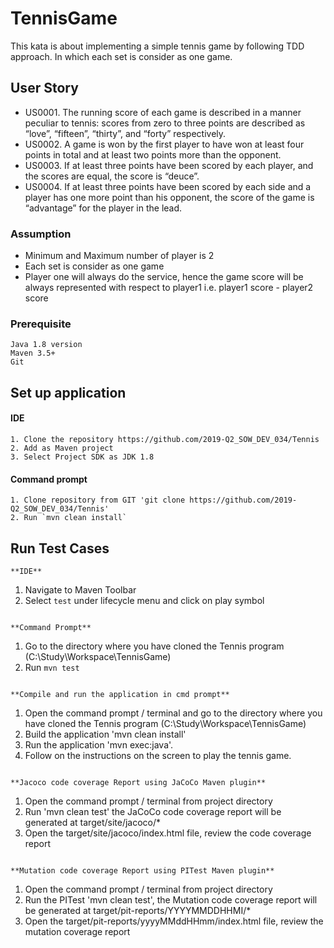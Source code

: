 # TennisGame
 This kata is about implementing a simple tennis game by following TDD approach. In which each set is consider as one game.

## User Story
* US0001. The running score of each game is described in a manner peculiar to tennis: scores from zero to three points are described as “love”, “fifteen”, “thirty”, and “forty” respectively.
* US0002. A game is won by the first player to have won at least four points in total and at least two points more than the opponent.
* US0003. If at least three points have been scored by each player, and the scores are equal, the score is “deuce”.
* US0004. If at least three points have been scored by each side and a player has one more point than his opponent, the score of the game is “advantage” for the player in the lead.

### Assumption
* Minimum and Maximum number of player is 2
* Each set is consider as one game
* Player one will always do the service, hence the game score will be always represented with respect to player1 i.e. player1 score - player2 score


### Prerequisite
~~~
Java 1.8 version
Maven 3.5+
Git
~~~

## Set up application
#### IDE
~~~
1. Clone the repository https://github.com/2019-Q2_SOW_DEV_034/Tennis
2. Add as Maven project
3. Select Project SDK as JDK 1.8
~~~

#### Command prompt
~~~
1. Clone repository from GIT 'git clone https://github.com/2019-Q2_SOW_DEV_034/Tennis'
2. Run `mvn clean install`
~~~

## Run Test Cases
~~~
**IDE**
~~~
1. Navigate to Maven Toolbar
2. Select `test` under lifecycle menu and click on play symbol
~~~

**Command Prompt**
~~~
1. Go to the directory where you have cloned the Tennis program (C:\Study\Workspace\TennisGame)
2. Run `mvn test`
~~~

**Compile and run the application in cmd prompt**
~~~
1. Open the command prompt / terminal and go to the directory where you have cloned the Tennis program (C:\Study\Workspace\TennisGame)
2. Build the application 'mvn clean install'
3. Run the application 'mvn exec:java'.
4. Follow on the instructions on the screen to play the tennis game.
~~~

**Jacoco code coverage Report using JaCoCo Maven plugin**
~~~
1. Open the command prompt / terminal from project directory
2. Run 'mvn clean test' the JaCoCo code coverage report will be generated at target/site/jacoco/*
3. Open the target/site/jacoco/index.html file, review the code coverage report
~~~

**Mutation code coverage Report using PITest Maven plugin**
~~~
1. Open the command prompt / terminal from project directory
2. Run the PITest 'mvn clean test', the Mutation code coverage report will be generated at target/pit-reports/YYYYMMDDHHMI/*
4. Open the target/pit-reports/yyyyMMddHHmm/index.html file, review the mutation coverage report
~~~

